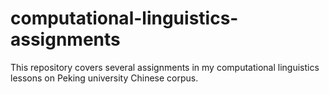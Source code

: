 # computational-linguistics-assignments
This repository covers several assignments in my computational linguistics lessons on Peking university Chinese corpus.
